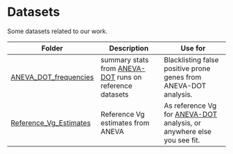 # Datasets
Some datasets related to our work.

|Folder | Description | Use for|
|- | - | - |
|[ANEVA_DOT_frequencies](https://github.com/PejLab/Datasets/tree/master/ANEVA_DOT_frequencies) | summary stats from [ANEVA-DOT](https://www.biorxiv.org/content/biorxiv/early/2019/05/09/632794.full.pdf) runs on reference datasets  | Blacklisting false positive prone genes from ANEVA-DOT analysis.|
|[Reference_Vg_Estimates](https://github.com/PejLab/Datasets/tree/master/Reference_Vg_Estimates)| Reference Vg estimates from ANEVA | As reference Vg for [ANEVA-DOT](https://www.biorxiv.org/content/biorxiv/early/2019/05/09/632794.full.pdf) analysis, or anywhere else you see fit.|

